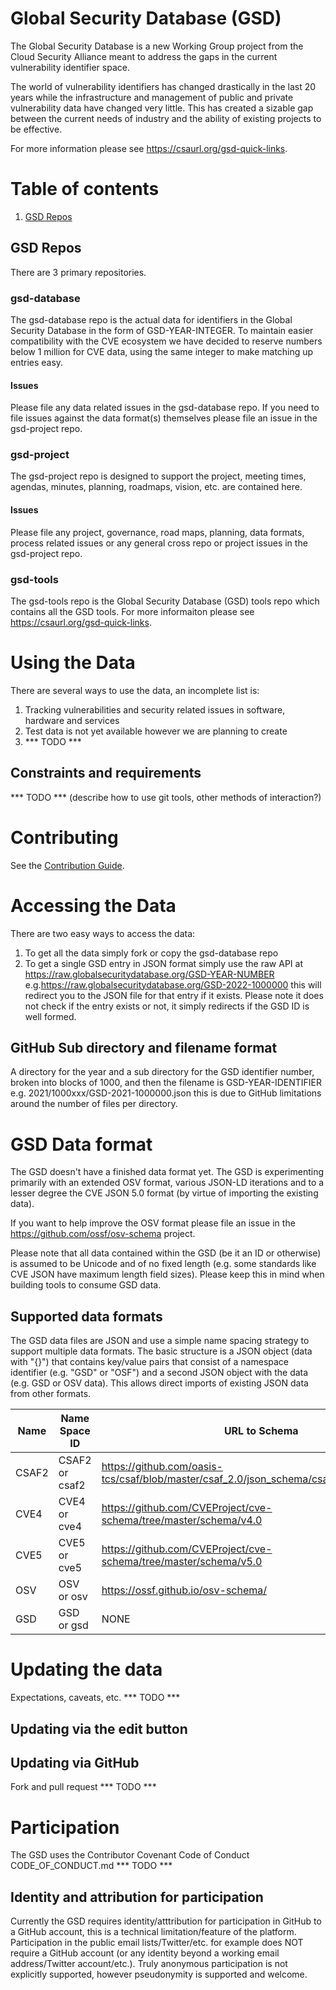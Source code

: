 # Global Security Database (GSD)

The Global Security Database is a new Working Group project from the Cloud Security Alliance meant to address the gaps in the current vulnerability identifier space.

The world of vulnerability identifiers has changed drastically in the last 20 years while the infrastructure and management of public and private vulnerability data have changed very little. This has created a sizable gap between the current needs of industry and the ability of existing projects to be effective.

For more information please see https://csaurl.org/gsd-quick-links.

# Table of contents
1. [GSD Repos](#gsd-repos)

## GSD Repos

There are 3 primary repositories. 

### gsd-database
 
The gsd-database repo is the actual data for identifiers in the Global Security Database in the form of GSD-YEAR-INTEGER. To maintain easier compatibility with the CVE ecosystem we have decided to reserve numbers below 1 million for CVE data, using the same integer to make matching up entries easy.

#### Issues

Please file any data related issues in the gsd-database repo. If you need to file issues against the data format(s) themselves please file an issue in the gsd-project repo.

### gsd-project

The gsd-project repo is designed to support the project, meeting times, agendas, minutes, planning, roadmaps, vision, etc. are contained here.

#### Issues

Please file any project, governance, road maps, planning, data formats, process related issues or any general cross repo or project issues in the gsd-project repo.

### gsd-tools

The gsd-tools repo is the Global Security Database (GSD) tools repo which contains all the GSD tools. For more informaiton please see https://csaurl.org/gsd-quick-links.

# Using the Data

There are several ways to use the data, an incomplete list is:

1. Tracking vulnerabilities and security related issues in software, hardware and services
2. Test data is not yet available however we are planning to create 
3. *** TODO ***

## Constraints and requirements

*** TODO *** (describe how to use git tools, other methods of interaction?)

# Contributing

See the [Contribution Guide](CONTRIBUTING.md).

# Accessing the Data

There are two easy ways to access the data:

1. To get all the data simply fork or copy the gsd-database repo
2. To get a single GSD entry in JSON format simply use the raw API at https://raw.globalsecuritydatabase.org/GSD-YEAR-NUMBER e.g.https://raw.globalsecuritydatabase.org/GSD-2022-1000000 this will redirect you to the JSON file for that entry if it exists. Please note it does not check if the entry exists or not, it simply redirects if the GSD ID is well formed.

## GitHub Sub directory and filename format

A directory for the year and a sub directory for the GSD identifier number, broken into blocks of 1000, and then the filename is GSD-YEAR-IDENTIFIER e.g. 2021/1000xxx/GSD-2021-1000000.json this is due to GitHub limitations around the number of files per directory.

# GSD Data format

The GSD doesn't have a finished data format yet. The GSD is experimenting primarily with an extended OSV format, various JSON-LD iterations and to a lesser degree the CVE JSON 5.0 format (by virtue of importing the existing data). 

If you want to help improve the OSV format please file an issue in the https://github.com/ossf/osv-schema project.

Please note that all data contained within the GSD (be it an ID or otherwise) is assumed to be Unicode and of no fixed length (e.g. some standards like CVE JSON have maximum length field sizes). Please keep this in mind when building tools to consume GSD data.

## Supported data formats

The GSD data files are JSON and use a simple name spacing strategy to support multiple data formats. The basic structure is a JSON object (data with "{}") that contains key/value pairs that consist of a namespace identifier (e.g. "GSD" or "OSF") and a second JSON object with the data (e.g. GSD or OSV data). This allows direct imports of existing JSON data from other formats.

| Name | Name Space ID | URL to Schema |
| ---- |---------------| --------------|
| CSAF2 | CSAF2 or csaf2 | https://github.com/oasis-tcs/csaf/blob/master/csaf_2.0/json_schema/csaf_json_schema.json |
| CVE4 | CVE4 or cve4 | https://github.com/CVEProject/cve-schema/tree/master/schema/v4.0 |
| CVE5 | CVE5 or cve5 | https://github.com/CVEProject/cve-schema/tree/master/schema/v5.0 |
| OSV | OSV or osv | https://ossf.github.io/osv-schema/ |
| GSD | GSD or gsd | NONE |

# Updating the data

Expectations, caveats, etc. *** TODO ***

## Updating via the edit button

## Updating via GitHub

Fork and pull request *** TODO ***

# Participation

The GSD uses the Contributor Covenant Code of Conduct CODE_OF_CONDUCT.md *** TODO ***

## Identity and attribution for participation

Currently the GSD requires identity/atttribution for participation in GitHub to a GitHub account, this is a technical limitation/feature of the platform. Participation in the public email lists/Twitter/etc. for example does NOT require a GitHub account (or any identity beyond a working email address/Twitter account/etc.). Truly anonymous participation is not explicitly supported, however pseudonymity is supported and welcome.

